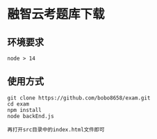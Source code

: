 # 融智云考题库下载

## 环境要求

```
node > 14
```

## 使用方式


```
git clone https://github.com/bobo8658/exam.git
cd exam
npm install
node backEnd.js

再打开src目录中的index.html文件即可
```